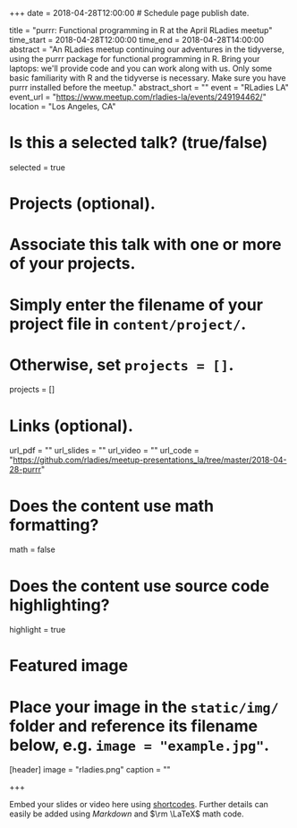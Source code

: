 +++
date = 2018-04-28T12:00:00  # Schedule page publish date.

title = "purrr: Functional programming in R at the April RLadies meetup"
time_start = 2018-04-28T12:00:00
time_end = 2018-04-28T14:00:00
abstract = "An RLadies meetup continuing our adventures in the tidyverse, using the purrr package for functional programming in R. Bring your laptops: we'll provide code and you can work along with us. Only some basic familiarity with R and the tidyverse is necessary. Make sure you have purrr installed before the meetup."
abstract_short = ""
event = "RLadies LA"
event_url = "https://www.meetup.com/rladies-la/events/249194462/"
location = "Los Angeles, CA"

# Is this a selected talk? (true/false)
selected = true

# Projects (optional).
#   Associate this talk with one or more of your projects.
#   Simply enter the filename of your project file in `content/project/`.
#   Otherwise, set `projects = []`.
projects = []

# Links (optional).
url_pdf = ""
url_slides = ""
url_video = ""
url_code = "https://github.com/rladies/meetup-presentations_la/tree/master/2018-04-28-purrr"

# Does the content use math formatting?
math = false

# Does the content use source code highlighting?
highlight = true

# Featured image
# Place your image in the `static/img/` folder and reference its filename below, e.g. `image = "example.jpg"`.
[header]
image = "rladies.png"
caption = ""

+++

Embed your slides or video here using [shortcodes](https://sourcethemes.com/academic/post/writing-markdown-latex/). Further details can easily be added using *Markdown* and $\rm \LaTeX$ math code.
